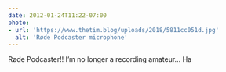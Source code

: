 ```yaml
---
date: 2012-01-24T11:22-07:00
photo:
- url: 'https://www.thetim.blog/uploads/2018/5811cc051d.jpg'
  alt: 'Røde Podcaster microphone'
---
```

Røde Podcaster!! I’m no longer a recording amateur… Ha
